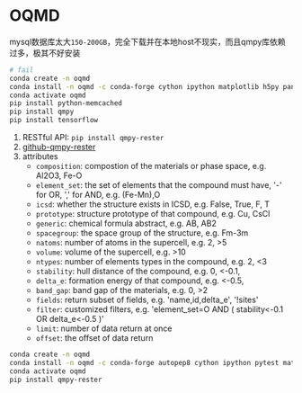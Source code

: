 # OQMD

mysql数据库太大`150-200GB`，完全下载并在本地host不现实，而且qmpy库依赖过多，极其不好安装

```bash
# fail
conda create -n oqmd
conda install -n oqmd -c conda-forge cython ipython matplotlib h5py pandas pylint jupyter jupyterlab pillow protobuf scipy requests tqdm lxml joblib scikit-learn seaborn scikit-image mysql-connector-python django pyyaml django-extensions pulp
conda activate oqmd
pip install python-memcached
pip install qmpy
pip install tensorflow
```

1. RESTful API: `pip install qmpy-rester`
2. [github-qmpy-rester](https://github.com/mohanliu/qmpy_rester)
3. attributes
   * `composition`: compostion of the materials or phase space, e.g. Al2O3, Fe-O
   * `element_set`: the set of elements that the compound must have, '-' for OR, ',' for AND, e.g. (Fe-Mn),O
   * `icsd`: whether the structure exists in ICSD, e.g. False, True, F, T
   * `prototype`: structure prototype of that compound, e.g. Cu, CsCl
   * `generic`: chemical formula abstract, e.g. AB, AB2
   * `spacegroup`: the space group of the structure, e.g. Fm-3m
   * `natoms`: number of atoms in the supercell, e.g. 2, >5
   * `volume`: volume of the supercell, e.g. >10
   * `ntypes`: number of elements types in the compound, e.g. 2, <3
   * `stability`: hull distance of the compound, e.g. 0, <-0.1,
   * `delta_e`: formation energy of that compound, e.g. <-0.5,
   * `band_gap`: band gap of the materials, e.g. 0, >2
   * `fields`: return subset of fields, e.g. 'name,id,delta_e', '!sites'
   * `filter`: customized filters, e.g. 'element_set=O AND ( stability<-0.1 OR delta_e<-0.5 )'
   * `limit`: number of data return at once
   * `offset`: the offset of data return

```bash
conda create -n oqmd
conda install -n oqmd -c conda-forge autopep8 cython ipython pytest matplotlib h5py pandas pylint jupyter jupyterlab pillow protobuf scipy requests tqdm lxml
conda activate oqmd
pip install qmpy-rester
```
